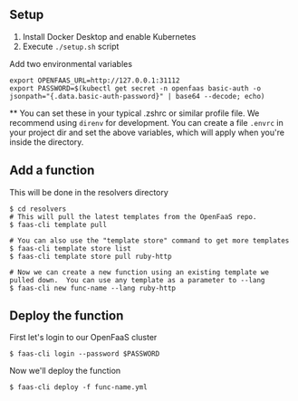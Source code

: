 ## Setup

1. Install Docker Desktop and enable Kubernetes
2. Execute `./setup.sh` script

Add two environmental variables
```
export OPENFAAS_URL=http://127.0.0.1:31112
export PASSWORD=$(kubectl get secret -n openfaas basic-auth -o jsonpath="{.data.basic-auth-password}" | base64 --decode; echo)
```
** You can set these in your typical .zshrc or similar profile file.  We recommend using `direnv` for development.  You can create a file `.envrc` in your project dir and set the above variables, which will apply when you're inside the directory.

## Add a function
This will be done in the resolvers directory

```
$ cd resolvers
# This will pull the latest templates from the OpenFaaS repo.
$ faas-cli template pull 

# You can also use the "template store" command to get more templates
$ faas-cli template store list
$ faas-cli template store pull ruby-http

# Now we can create a new function using an existing template we pulled down.  You can use any template as a parameter to --lang
$ faas-cli new func-name --lang ruby-http
```

## Deploy the function
First let's login to our OpenFaaS cluster

`$ faas-cli login --password $PASSWORD `

Now we'll deploy the function

`$ faas-cli deploy -f func-name.yml`
